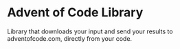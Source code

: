 # Advent of Code Library

Library that downloads your input and send your results to adventofcode.com, directly from your code.
